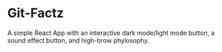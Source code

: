 # Git-Factz
 A simple React App with an interactive dark mode/light mode button, a sound effect button, and high-brow phylosophy.
